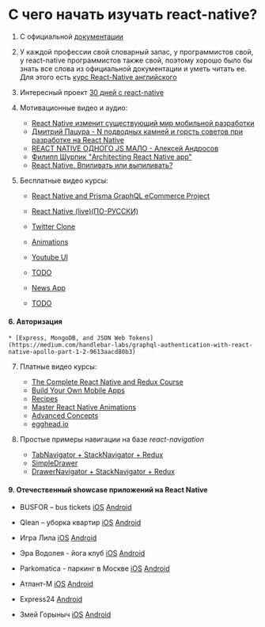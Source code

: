 # C чего начать изучать react-native?

1. С официальной [документации](https://facebook.github.io/react-native/docs/getting-started.html)

2. У каждой профессии свой словарный запас, у программистов свой, у react-native программистов также свой, поэтому хорошо было бы знать все слова из официальной документации и уметь читать ее. Для этого есть [курс React-Native английского](https://www.memrise.com/course/1450006/react-react-native/)

3. Интересный проект [30 дней с react-native](https://github.com/fangwei716/30-days-of-react-native)

4. Мотивационные видео и аудио:
    * [React Native изменит существующий мир мобильной разработки](https://www.youtube.com/watch?v=Fdi6YcmBVG8&t=9s)
    * [Дмитрий Пацура - N подводных камней и горсть советов при разработке на React Native](https://youtu.be/qehnKIu30mY) 
    * [REACT NATIVE ОДНОГО JS МАЛО - Алексей Андросов](https://www.youtube.com/watch?v=RwTmWpZ0MyA)
    * [Филипп Шурпик "Architecting React Native app"](https://www.youtube.com/watch?v=3MmwAW1VnGo)
    * [React Native. Впиливать или выпиливать?](https://androiddev.apptractor.ru/android-dev-podkast-70/)

5. Бесплатные видео курсы:
    * [React Native and Prisma GraphQL eCommerce Project](https://www.youtube.com/playlist?list=PLN3n1USn4xlmqhVdKMurNREwtiUpq-SFy)
    
    * [React Native (live)(ПО-РУССКИ)](https://youtu.be/BbqY_AyF_IM)
    * [Twitter Clone](https://github.com/react-native-village/react-native-video-tutorial)
    * [Animations](https://www.youtube.com/watch?v=XKgfszmI1bk)
    * [Youtube UI](https://www.youtube.com/watch?v=LdKtugH-sb8)
    * [TODO](https://www.youtube.com/watch?v=xb8uTN3qiUI)
    * [News App](https://www.youtube.com/watch?v=8id-MphYTAo)
    * [TODO](https://www.youtube.com/watch?v=AV41HahZEpU)
    
#### 6. Авторизация 
    * [Express, MongoDB, and JSON Web Tokens](https://medium.com/handlebar-labs/graphql-authentication-with-react-native-apollo-part-1-2-9613aacd80b3)
    
7. Платные видео курсы:
    * [The Complete React Native and Redux Course](https://www.udemy.com/the-complete-react-native-and-redux-course)
    * [Build Your Own Mobile Apps](https://www.udemy.com/react-native-build-your-own-mobile-apps)
    * [Recipes](https://www.udemy.com/react-native-recipes-volume-1)
    * [Master React Native Animations](https://www.udemy.com/master-react-native-animations)
    * [Advanced Concepts](https://www.udemy.com/react-native-advanced)
    * [egghead.io](https://egghead.io/browse/frameworks/react-native)
    
8. Простые примеры навигации на базе  *react-navigation*
    * [TabNavigator + StackNavigator + Redux](https://github.com/react-native-village/TabStackNavigatorRedux)
    * [SimpleDrawer](https://github.com/react-native-village/SimpleDrawer)
    * [DrawerNavigator + StackNavigator + Redux](https://github.com/react-native-village/DrawerStackNavigatorRedux)

#### 9. Отечественный showcase приложений на React Native
   *  BUSFOR – bus tickets [iOS](https://itunes.apple.com/app/busfor-bilety-na-avtobusy/id1029817513?ls=1&mt=8) [Android](https://play.google.com/store/apps/details?id=com.busfor.Busfor)

   *  Qlean – уборка квартир [iOS](https://itunes.apple.com/app/id1011771034?mt=8) [Android](https://play.google.com/store/apps/details?id=com.qlean.qlean)

   *  Игра Лила [iOS](https://itunes.apple.com/ru/app/дхарма/id1296604457?mt=8) [Android](https://play.google.com/store/apps/details?id=com.dharma)
   
   *  Эра Водолея - йога клуб [iOS](https://itunes.apple.com/app/id1313316908) [Android](https://play.google.com/store/apps/details?id=com.aquarianage)
   
   *  Parkomatica  - паркинг в Москве [iOS](https://itunes.apple.com/us/app/parkomatica-moscow-parking/id1268850750?mt=8) [Android](https://play.google.com/store/apps/details?id=ru.parkomatica&hl=ru)
      
   *  Атлант-М [iOS](https://itunes.apple.com/ru/app/атлант-м/id515931794?mt=8) [Android](https://play.google.com/store/apps/details?id=com.atlantm&hl=ru)
     
   *  Express24 [Android](https://play.google.com/store/apps/details?id=com.uznewmax.theflash) 

   *  Змей Горыныч [iOS](https://itunes.apple.com/ru/app/%D0%B0%D0%B7%D1%81-%D0%B7%D0%BC%D0%B5%D0%B9%D0%B3%D0%BE%D1%80%D1%8B%D0%BD%D1%8B%D1%87/id1378411298?l=ru&ls=1&mt=8) [Android](https://play.google.com/store/apps/details?id=com.gorynichthedragon.app) 
   
